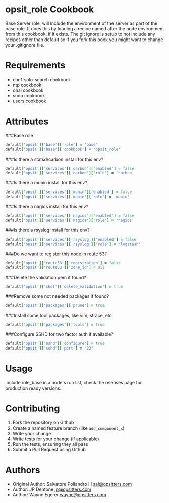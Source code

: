 opsit_role Cookbook
================

Base Server role, will include the environment of the server as part of the base role. It does this by loading a recipe named after the node environment from this cookbook, if it exists. The git ignore is setup to not include any recipes other than default so if you fork this book you might want to change your .gitignore file.


Requirements
============
- chef-solo-search cookbook
- ntp cookbook
- ohai cookbook
- sudo cookbook
- users cookbook


Attributes
==========
###Base role
````ruby
default['opsit']['base']['role'] = 'base'
default['opsit']['base']['cookbook'] = 'opsit_role'
````

###Is there a statsd/carbon install for this env?
````ruby
default['opsit']['services']['carbon']['enabled'] = false
default['opsit']['services']['carbon']['role'] = 'carbon'
````

###Is there a munin install for this env?
```ruby
default['opsit']['services']['munin']['enabled'] = false
default['opsit']['services']['munin']['role'] = 'munin'
```

###Is there a nagios install for this env?
```ruby
default['opsit']['services']['nagios']['enabled'] = false
default['opsit']['services']['nagios']['role'] = 'nagios'
```

###Is there a rsyslog install for this env?
```ruby
default['opsit']['services']['rsyslog']['enabled'] = false
default['opsit']['services']['rsyslog']['role'] = 'logstash'
```

###Do we want to register this node in route 53?
```ruby
default['opsit']['route53']['registration'] = false
default['opsit']['route53']['zone_id'] = nil
```

###Delete the validation pem if found?
```ruby
default['opsit']['chef']['delete_validation'] = true
```

###Remove some not needed packages if found?
```ruby
default['opsit']['packages']['prune'] = true
```

###Install some tool packages, like vim, strace, etc
```ruby
default['opsit']['packages']['tools'] = true
```

###Configure SSHD for two factor auth if available?
```ruby
default['opsit']['sshd']['configure'] = true
default['opsit']['sshd']['port'] = "22"
```

Usage
=====
include role_base in a node's run list, check the releases page for production ready versions.


Contributing
==============
1. Fork the repository on Github
2. Create a named feature branch (like `add_component_x`)
3. Write your change
4. Write tests for your change (if applicable)
5. Run the tests, ensuring they all pass
6. Submit a Pull Request using Github


Authors
=======
- Original Author: Salvatore Poliandro III <sal@opsitters.com>
- Author: JP Dentone <jp@opsitters.com>
- Author: Wayne Egerer <wayne@opsitters.com>
